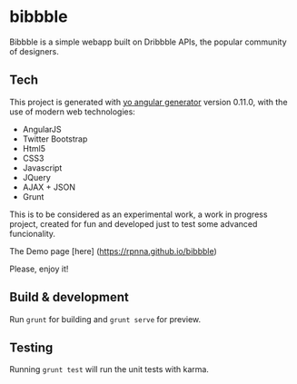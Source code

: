 # bibbble
Bibbble is a simple webapp built on Dribbble APIs, the popular community of designers.

## Tech

This project is generated with [yo angular generator](https://github.com/yeoman/generator-angular)
version 0.11.0, with the use of modern web technologies:
- AngularJS
- Twitter Bootstrap
- Html5
- CSS3
- Javascript
- JQuery
- AJAX + JSON
- Grunt

This is to be considered as an experimental work, a work in progress project, created for fun and developed just to test some advanced funcionality.

The Demo page [here] (https://rpnna.github.io/bibbble)

Please, enjoy it!

## Build & development

Run `grunt` for building and `grunt serve` for preview.

## Testing

Running `grunt test` will run the unit tests with karma.
